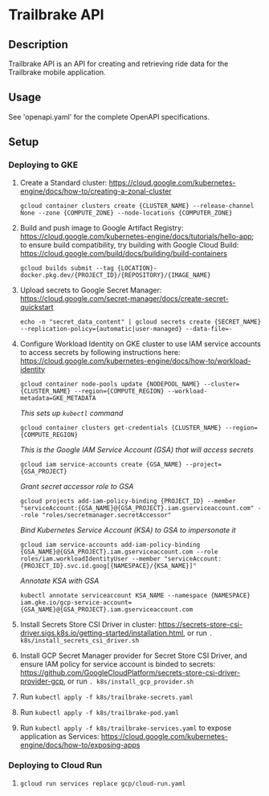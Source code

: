 # Trailbrake API

## Description

Trailbrake API is an API for creating and retrieving ride data for the Trailbrake mobile application.

## Usage

See 'openapi.yaml' for the complete OpenAPI specifications.

## Setup

### Deploying to GKE

1. Create a Standard cluster: https://cloud.google.com/kubernetes-engine/docs/how-to/creating-a-zonal-cluster
   ```
   gcloud container clusters create {CLUSTER_NAME} --release-channel None --zone {COMPUTE_ZONE} --node-locations {COMPUTER_ZONE}
   ```
2. Build and push image to Google Artifact Registry: https://cloud.google.com/kubernetes-engine/docs/tutorials/hello-app; to ensure build compatibility, try building with Google Cloud Build: https://cloud.google.com/build/docs/building/build-containers
   ```
   gcloud builds submit --tag {LOCATION}-docker.pkg.dev/{PROJECT_ID}/{REPOSITORY}/{IMAGE_NAME}
   ```
3. Upload secrets to Google Secret Manager: https://cloud.google.com/secret-manager/docs/create-secret-quickstart
   ```
   echo -n "secret_data_content" | gcloud secrets create {SECRET_NAME} --replication-policy={automatic|user-managed} --data-file=-
   ```
4. Configure Workload Identity on GKE cluster to use IAM service accounts to access secrets by following instructions here: https://cloud.google.com/kubernetes-engine/docs/how-to/workload-identity

   ```
   gcloud container node-pools update {NODEPOOL_NAME} --cluster={CLUSTER_NAME} --region={COMPUTE_REGION} --workload-metadata=GKE_METADATA
   ```

   _This sets up `kubectl` command_

   ```
   gcloud container clusters get-credentials {CLUSTER_NAME} --region={COMPUTE_REGION}
   ```

   _This is the Google IAM Service Account (GSA) that will access secrets_

   ```
   gcloud iam service-accounts create {GSA_NAME} --project={GSA_PROJECT}
   ```

   _Grant secret accessor role to GSA_

   ```
   gcloud projects add-iam-policy-binding {PROJECT_ID} --member "serviceAccount:{GSA_NAME}@{GSA_PROJECT}.iam.gserviceaccount.com" --role "roles/secretmanager.secretAccessor"
   ```

   _Bind Kubernetes Service Account (KSA) to GSA to impersonate it_

   ```
   gcloud iam service-accounts add-iam-policy-binding {GSA_NAME}@{GSA_PROJECT}.iam.gserviceaccount.com --role roles/iam.workloadIdentityUser --member "serviceAccount:{PROJECT_ID}.svc.id.goog[{NAMESPACE}/{KSA_NAME}]"
   ```

   _Annotate KSA with GSA_

   ```
   kubectl annotate serviceaccount KSA_NAME --namespace {NAMESPACE} iam.gke.io/gcp-service-account={GSA_NAME}@{GSA_PROJECT}.iam.gserviceaccount.com
   ```

5. Install Secrets Store CSI Driver in cluster: https://secrets-store-csi-driver.sigs.k8s.io/getting-started/installation.html, or run `. k8s/install_secrets_csi_driver.sh`
6. Install GCP Secret Manager provider for Secret Store CSI Driver, and ensure IAM policy for service account is binded to secrets: https://github.com/GoogleCloudPlatform/secrets-store-csi-driver-provider-gcp, or run `. k8s/install_gcp_provider.sh`
7. Run `kubectl apply -f k8s/trailbrake-secrets.yaml`
8. Run `kubectl apply -f k8s/trailbrake-pod.yaml`
9. Run `kubectl apply -f k8s/trailbrake-services.yaml` to expose application as Services: https://cloud.google.com/kubernetes-engine/docs/how-to/exposing-apps

### Deploying to Cloud Run

1. `gcloud run services replace gcp/cloud-run.yaml`
